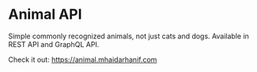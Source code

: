 # Animal API

Simple commonly recognized animals, not just cats and dogs.
Available in REST API and GraphQL API.

Check it out: https://animal.mhaidarhanif.com
